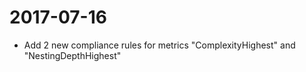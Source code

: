 # 2017-07-16  

  - Add 2 new compliance rules for metrics "ComplexityHighest" and "NestingDepthHighest"  
